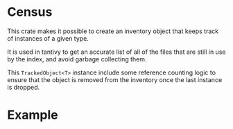 # Census

This crate makes it possible to create an inventory object that keeps track of
instances of a given type.

It is used in tantivy to get an accurate list of all of the files that are still in use
by the index, and avoid garbage collecting them.


This `TrackedObject<T>` instance include some reference counting logic to ensure that
the object is removed from the inventory once the last instance is dropped.


# Example

```rust



```